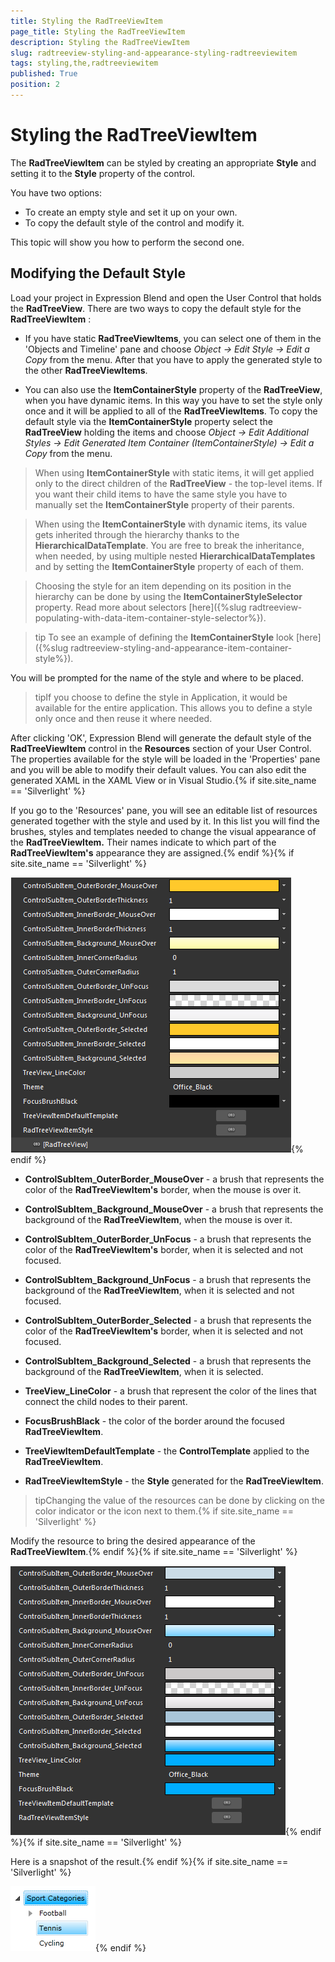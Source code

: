 ```yaml
---
title: Styling the RadTreeViewItem
page_title: Styling the RadTreeViewItem
description: Styling the RadTreeViewItem
slug: radtreeview-styling-and-appearance-styling-radtreeviewitem
tags: styling,the,radtreeviewitem
published: True
position: 2
---
```


# Styling the RadTreeViewItem

The __RadTreeViewItem__ can be styled by creating an appropriate __Style__ and setting it to the __Style__ property of the control.

You have two options:

* To create an empty style and set it up on your own.
* To copy the default style of the control and modify it.

This topic will show you how to perform the second one.

## Modifying the Default Style

Load your project in Expression Blend and open the User Control that holds the __RadTreeView__. There are two ways to copy the default style for the __RadTreeViewItem__ :

* If you have static __RadTreeViewItems__, you can select one of them in the 'Objects and Timeline' pane and choose *Object -> Edit Style -> Edit a Copy* from the menu. After that you have to apply the generated style to the other __RadTreeViewItems__.

* You can also use the __ItemContainerStyle__ property of the __RadTreeView__, when you have dynamic items. In this way you have to set the style only once and it will be applied to all of the __RadTreeViewItems__. To copy the default style via the __ItemContainerStyle__ property select the __RadTreeView__ holding the items and choose *Object -> Edit Additional Styles -> Edit Generated Item Container (ItemContainerStyle) -> Edit a Copy* from the menu.


>When using __ItemContainerStyle__ with static items, it will get applied only to the direct children of the __RadTreeView__ - the top-level items. If you want their child items to have the same style you have to manually set the __ItemContainerStyle__ property of their parents.

>When using the __ItemContainerStyle__ with dynamic items, its value gets inherited through the hierarchy thanks to the __HierarchicalDataTemplate__. You are free to break the inheritance, when needed, by using multiple nested __HierarchicalDataTemplates__ and by setting the __ItemContainerStyle__ property of each of them.

>Choosing the style for an item depending on its position in the hierarchy can be done by using the __ItemContainerStyleSelector__ property. Read more about selectors [here]({%slug radtreeview-populating-with-data-item-container-style-selector%}).

>tip To see an example of defining the __ItemContainerStyle__ look [here]({%slug radtreeview-styling-and-appearance-item-container-style%}).

You will be prompted for the name of the style and where to be placed. 

>tipIf you choose to define the style in Application, it would be available for the entire application. This allows you to define a style only once and then reuse it where needed.

After clicking 'OK', Expression Blend will generate the default style of the __RadTreeViewItem__ control in the __Resources__ section of your User Control. The properties available for the style will be loaded in the 'Properties' pane and you will be able to modify their default values. You can also edit the generated XAML in the XAML View or in Visual Studio.{% if site.site_name == 'Silverlight' %}

If you go to the 'Resources' pane, you will see an editable list of resources generated together with the style and used by it. In this list you will find the brushes, styles and templates needed to change the visual appearance of the __RadTreeViewItem.__ Their names indicate to which part of the __RadTreeViewItem's__ appearance they are assigned.{% endif %}{% if site.site_name == 'Silverlight' %}

![](images/RadTreeView_Styling_RadTreeViewItem_01.png){% endif %}

* __ControlSubItem_OuterBorder_MouseOver__ - a brush that represents the color of the __RadTreeViewItem's__ border, when the mouse is over it.

* __ControlSubItem_Background_MouseOver__ - a brush that represents the background of the __RadTreeViewItem__, when the mouse is over it.

* __ControlSubItem_OuterBorder_UnFocus__ - a brush that represents the color of the __RadTreeViewItem's__ border, when it is selected and not focused.

* __ControlSubItem_Background_UnFocus__ - a brush that represents the background of the __RadTreeViewItem__, when it is selected and not focused.

* __ControlSubItem_OuterBorder_Selected__ -  a brush that represents the color of the __RadTreeViewItem's__ border, when it is selected and not focused.

* __ControlSubItem_Background_Selected__ -  a brush that represents the background of the __RadTreeViewItem__, when it is selected.

* __TreeView_LineColor__ - a brush that represent the color of the lines that connect the child nodes to their parent.

* __FocusBrushBlack__ - the color of the border around the focused __RadTreeViewItem__.

* __TreeViewItemDefaultTemplate__ - the __ControlTemplate__ applied to the __RadTreeViewItem__.

* __RadTreeViewItemStyle__ - the __Style__ generated for the __RadTreeViewItem__.

>tipChanging the value of the resources can be done by clicking on the color indicator or the icon next to them.{% if site.site_name == 'Silverlight' %}

Modify the resource to bring the desired appearance of the __RadTreeViewItem__.{% endif %}{% if site.site_name == 'Silverlight' %}

![](images/RadTreeView_Styling_RadTreeViewItem_02.png){% endif %}{% if site.site_name == 'Silverlight' %}

Here is a snapshot of the result.{% endif %}{% if site.site_name == 'Silverlight' %}

![](images/RadTreeView_Styling_RadTreeViewItem_03.png){% endif %}
